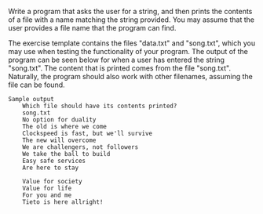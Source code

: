 Write a program that asks the user for a string, and then prints the contents of a file with a name matching the string provided. You may assume that the user provides a file name that the program can find.

The exercise template contains the files "data.txt" and "song.txt", which you may use when testing the functionality of your program. The output of the program can be seen below for when a user has entered the string "song.txt". The content that is printed comes from the file "song.txt". Naturally, the program should also work with other filenames, assuming the file can be found.

    Sample output
        Which file should have its contents printed?
        song.txt
        No option for duality
        The old is where we come
        Clockspeed is fast, but we'll survive
        The new will overcome
        We are challengers, not followers
        We take the ball to build
        Easy safe services
        Are here to stay

        Value for society
        Value for life
        For you and me
        Tieto is here allright!